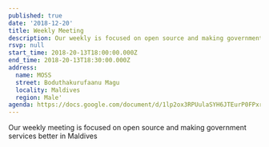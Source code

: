 ```yaml
---
published: true
date: '2018-12-20'
title: Weekly Meeting
description: Our weekly is focused on open source and making government services better in Maldives
rsvp: null
start_time: 2018-20-13T18:00:00.000Z
end_time: 2018-20-13T18:30:00.000Z
address:
  name: MOSS
  street: Boduthakurufaanu Magu
  locality: Maldives
  region: Male'
agenda: https://docs.google.com/document/d/1lp2ox3RPUulaSYH6JTEurP0FPxr82fN_JWHPbvUZgiI/edit?usp=drivesdk
---
```

Our weekly meeting is focused on open source and making government services better in Maldives
